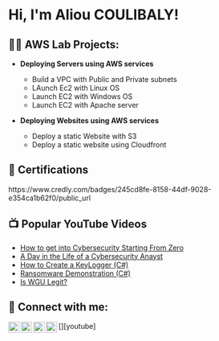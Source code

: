 <h1>Hi, I'm Aliou COULIBALY! 

<h2>👨‍💻 AWS Lab Projects:</h2>

- <b>Deploying Servers using AWS services</b>
  - Build a VPC with Public and Private subnets
  - LAunch Ec2 with Linux OS
  - Launch EC2 with Windows OS
  - Launch EC2 with Apache server

- <b>Deploying Websites using AWS services</b>

  - Deploy a static Website with S3
  - Deploy a static website using Cloudfront
 

  
<h2>📄 Certifications</h2>
  https://www.credly.com/badges/245cd8fe-8158-44df-9028-e354ca1b62f0/public_url
  


<h2>📺 Popular YouTube Videos</h2>

- [How to get into Cybersecurity Starting From Zero](https://www.youtube.com/watch?v=a83ASGn_V_s)
- [A Day in the Life of a Cybersecurity Anayst](https://www.youtube.com/watch?v=uHy3oM7NnoU)
- [How to Create a KeyLogger (C#)](https://www.youtube.com/watch?v=N-L9hklSlNk)
- [Ransomware Demonstration (C#)](https://www.youtube.com/watch?v=OfvdQeh79s0)
- [Is WGU Legit?](https://www.youtube.com/watch?v=E2MwRWxDBkA)

<h2> 🤳 Connect with me:</h2>

[<img align="left" alt="JoshMadakor | YouTube" width="22px" src="https://cdn.jsdelivr.net/npm/simple-icons@v3/icons/youtube.svg" />][youtube]
[<img align="left" alt="JoshMadakor | Twitter" width="22px" src="https://cdn.jsdelivr.net/npm/simple-icons@v3/icons/twitter.svg" />][twitter]
[<img align="left" alt="JoshMadakor | LinkedIn" width="22px" src="https://cdn.jsdelivr.net/npm/simple-icons@v3/icons/linkedin.svg" />][linkedin]
[<img align="left" alt="JoshMadakor | Instagram" width="22px" src="https://cdn.jsdelivr.net/npm/simple-icons@v3/icons/instagram.svg" />][instagram]

[Twitter]: https://twitter.com/joshmadakor
[Facebook]: https://www.youtube.com/c/joshmadakor
[Instagram]: https://www.instagram.com/joshmadakor/
[Linkedin]: https://www.linkedin.com/in/aliou-coulibaly-b42937213

<!--
**joshmadakor1/joshmadakor1** is a ✨ _special_ ✨ repository because its `README.md` (this file) appears on your GitHub profile.

Here are some ideas to get you started:

- 🔭 I’m currently working on ...
- 🌱 I’m currently learning ...
- 👯 I’m looking to collaborate on ...
- 🤔 I’m looking for help with ...
- 💬 Ask me about ...
- 📫 How to reach me: ...
- 😄 Pronouns: ...
- ⚡ Fun fact: ...
-->
